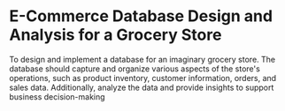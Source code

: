 # E-Commerce Database Design and Analysis for a Grocery Store
To design and implement a database for an imaginary grocery store. The 
database should capture and organize various aspects of the store's operations, such as 
product inventory, customer information, orders, and sales data. Additionally, analyze the data and provide insights to support business decision-making
